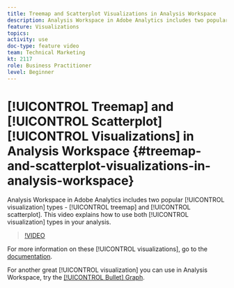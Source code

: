 ```yaml
---
title: Treemap and Scatterplot Visualizations in Analysis Workspace
description: Analysis Workspace in Adobe Analytics includes two popular visualization types - treemap and scatterplot. This video explains how to use both visualization types in your analysis.
feature: Visualizations
topics: 
activity: use
doc-type: feature video
team: Technical Marketing
kt: 2117
role: Business Practitioner
level: Beginner
---
```


# [!UICONTROL Treemap] and [!UICONTROL Scatterplot] [!UICONTROL Visualizations] in Analysis Workspace {#treemap-and-scatterplot-visualizations-in-analysis-workspace}

Analysis Workspace in Adobe Analytics includes two popular [!UICONTROL visualization] types - [!UICONTROL treemap] and [!UICONTROL scatterplot]. This video explains how to use both [!UICONTROL visualization] types in your analysis.

>[!VIDEO](https://video.tv.adobe.com/v/23988/?quality=12)

For more information on these [!UICONTROL visualizations], go to the [documentation](https://marketing.adobe.com/resources/help/en_US/analytics/analysis-workspace/treemap.html).

For another great [!UICONTROL visualization] you can use in Analysis Workspace, try the [[!UICONTROL Bullet] Graph](https://helpx.adobe.com/analytics/kt/using/bullet-graph-viz-analysis-workspace-feature-video-use.html).
